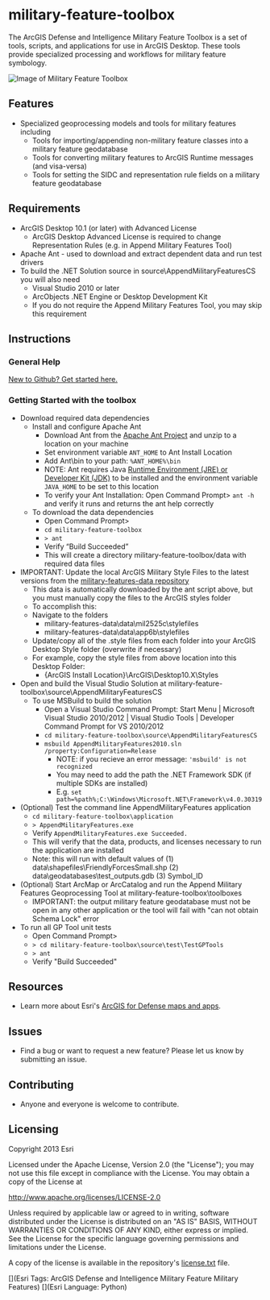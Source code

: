 ﻿# military-feature-toolbox

The ArcGIS Defense and Intelligence Military Feature Toolbox is a set of tools, scripts, and applications for use in ArcGIS Desktop. These tools provide specialized processing and workflows for military feature symbology.

![Image of Military Feature Toolbox]( ScreenShot.JPG "military-feature-toolbox" )

## Features

* Specialized geoprocessing models and tools for military features including
    * Tools for importing/appending non-military feature classes into a military feature geodatabase
    * Tools for converting military features to ArcGIS Runtime messages (and visa-versa)
	* Tools for setting the SIDC and representation rule fields on a military feature geodatabase

## Requirements

* ArcGIS Desktop 10.1 (or later) with Advanced License
    *  ArcGIS Desktop Advanced License is required to change Representation Rules (e.g. in Append Military Features Tool)
* Apache Ant - used to download and extract dependent data and run test drivers
* To build the .NET Solution source in source\AppendMilitaryFeaturesCS you will also need
    * Visual Studio 2010 or later
    * ArcObjects .NET Engine or Desktop Development Kit
    * If you do not require the Append Military Features Tool, you may skip this requirement

## Instructions

### General Help
[New to Github? Get started here.](http://htmlpreview.github.com/?https://github.com/Esri/esri.github.com/blob/master/help/esri-getting-to-know-github.html)

### Getting Started with the toolbox
* Download required data dependencies 
    * Install and configure Apache Ant
        * Download Ant from the [Apache Ant Project](http://ant.apache.org/bindownload.cgi) and unzip to a location on your machine
        * Set environment variable `ANT_HOME` to Ant Install Location
        * Add Ant\bin to your path: `%ANT_HOME%\bin`
        * NOTE: Ant requires Java [Runtime Environment (JRE) or Developer Kit (JDK)](http://www.oracle.com/technetwork/java/javase/downloads/index.html) to be installed and the environment variable `JAVA_HOME` to be set to this location
        * To verify your Ant Installation: Open Command Prompt> `ant -h` and verify it runs and returns the ant help correctly 
    * To download the data dependencies 
        * Open Command Prompt>
        * `cd military-feature-toolbox`
        * `> ant`
        * Verify “Build Succeeded”  
        * This will create a directory military-feature-toolbox/data with required data files
* IMPORTANT: Update the local ArcGIS Military Style Files to the latest versions from the [military-features-data repository](https://raw.github.com/Esri/military-features-data)
    * This data is automatically downloaded by the ant script above, but you must manually copy the files to the ArcGIS styles folder
    * To accomplish this:
    * Navigate to the folders
        *  military-features-data\data\mil2525c\stylefiles
        *  military-features-data\data\app6b\stylefiles
    * Update/copy all of the .style files from each folder into your ArcGIS Desktop Style folder (overwrite if necessary)
    * For example, copy the style files from above location into this Desktop Folder:
    	* {ArcGIS Install Location}\ArcGIS\Desktop10.X\Styles
* Open and build the Visual Studio Solution at military-feature-toolbox\source\AppendMilitaryFeaturesCS
    * To use MSBuild to build the solution
        * Open a Visual Studio Command Prompt: Start Menu | Microsoft Visual Studio 2010/2012 | Visual Studio Tools | Developer Command Prompt for VS 2010/2012
        * `cd military-feature-toolbox\source\AppendMilitaryFeaturesCS`
        * `msbuild AppendMilitaryFeatures2010.sln /property:Configuration=Release`
            * NOTE: if you recieve an error message: `'msbuild' is not recognized` 
            * You may need to add the path the .NET Framework SDK (if multiple SDKs are installed)
            * E.g. `set path=%path%;C:\Windows\Microsoft.NET\Framework\v4.0.30319`
* (Optional) Test the command line AppendMilitaryFeatures application
    * `cd military-feature-toolbox\application`
    * `> AppendMilitaryFeatures.exe`
    * Verify `AppendMilitaryFeatures.exe Succeeded.`
    * This will verify that the data, products, and licenses necessary to run the application are installed
    * Note: this will run with default values of (1) data\shapefiles\FriendlyForcesSmall.shp (2) data\geodatabases\test_outputs.gdb (3) Symbol_ID
* (Optional) Start ArcMap or ArcCatalog and run the Append Military Features Geoprocessing Tool at military-feature-toolbox\toolboxes
    *  IMPORTANT: the output military feature geodatabase must not be open in any other application or the tool will fail with "can not obtain Schema Lock" error
* To run all GP Tool unit tests
    * Open Command Prompt>
    * `> cd military-feature-toolbox\source\test\TestGPTools`
    * `> ant`
    * Verify "Build Succeeded"

## Resources

* Learn more about Esri's [ArcGIS for Defense maps and apps](http://resources.arcgis.com/en/communities/defense-and-intelligence/).

## Issues

* Find a bug or want to request a new feature?  Please let us know by submitting an issue.

## Contributing

* Anyone and everyone is welcome to contribute.

## Licensing

Copyright 2013 Esri

Licensed under the Apache License, Version 2.0 (the "License");
you may not use this file except in compliance with the License.
You may obtain a copy of the License at

   http://www.apache.org/licenses/LICENSE-2.0

Unless required by applicable law or agreed to in writing, software
distributed under the License is distributed on an "AS IS" BASIS,
WITHOUT WARRANTIES OR CONDITIONS OF ANY KIND, either express or implied.
See the License for the specific language governing permissions and
limitations under the License.

A copy of the license is available in the repository's
[license.txt](license.txt) file.

[](Esri Tags: ArcGIS Defense and Intelligence Military Feature Military Features)
[](Esri Language: Python)
